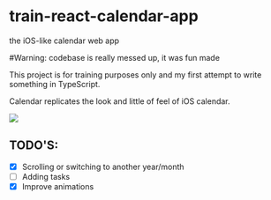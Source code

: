 # train-react-calendar-app

the iOS-like calendar web app

#Warning: codebase is really messed up, it was fun made

This project is for training purposes only and my first attempt to write something in TypeScript.

Calendar replicates the look and little of feel of iOS calendar.

![](demo.gif)

## TODO'S:

- [x] Scrolling or switching to another year/month
- [ ] Adding tasks
- [x] Improve animations

